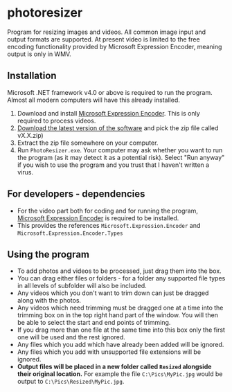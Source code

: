 # photoresizer
Program for resizing images and videos.
All common image input and output formats are supported. At present video is limited to the free encoding functionality provided by Microsoft Expression Encoder, meaning output is only in WMV.

## Installation
Microsoft .NET framework v4.0 or above is required to run the program. Almost all modern computers will have this already installed.

1. Download and install [Microsoft Expression Encoder](https://www.microsoft.com/en-gb/download/details.aspx?id=18974). This is only required to process videos.
2. [Download the latest version of the software](https://github.com/bwindsor/photoresizer/releases/latest) and pick the zip file called vX.X.zip)
3. Extract the zip file somewhere on your computer.
4. Run `PhotoResizer.exe`. Your computer may ask whether you want to run the program (as it may detect it as a potential risk).  Select "Run anyway" if you wish to use the program and you trust that I haven't written a virus.

## For developers - dependencies
* For the video part both for coding and for running the program, [Microsoft Expression Encoder](https://www.microsoft.com/en-gb/download/details.aspx?id=18974) is required to be installed. 
* This provides the references `Microsoft.Expression.Encoder` and `Microsoft.Expression.Encoder.Types`

## Using the program
* To add photos and videos to be processed, just drag them into the box.
* You can drag either files or folders - for a folder any supported file types in all levels of subfolder will also be included.
* Any videos which you don't want to trim down can just be dragged along with the photos.
* Any videos which need trimming must be dragged one at a time into the trimming box on in the top right hand part of the window. You will then be able to select the start and end points of trimming.
* If you drag more than one file at the same time into this box only the first one will be used and the rest ignored. 
* Any files which you add which have already been added will be ignored.
* Any files which you add with unsupported file extensions will be ignored.
* **Output files will be placed in a new folder called `Resized` alongside their original location.** For example the file `C:\Pics\MyPic.jpg` would be output to `C:\Pics\Resized\MyPic.jpg`.
